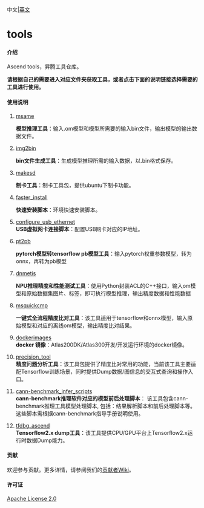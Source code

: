 中文|[英文](README_EN.md)

# tools

#### 介绍

Ascend tools，昇腾工具仓库。

**请根据自己的需要进入对应文件夹获取工具，或者点击下面的说明链接选择需要的工具进行使用。**

#### 使用说明

1.  [msame](https://gitee.com/ascend/tools/tree/master/msame)

    **模型推理工具**：输入.om模型和模型所需要的输入bin文件，输出模型的输出数据文件。

2.  [img2bin](https://gitee.com/ascend/tools/tree/master/img2bin)

    **bin文件生成工具**：生成模型推理所需的输入数据，以.bin格式保存。

3.  [makesd](https://gitee.com/ascend/tools/tree/master/makesd)
    
    **制卡工具**：制卡工具包，提供ubuntu下制卡功能。

4.  [faster_install](https://gitee.com/ascend/tools/tree/master/faster_install)
    
    **快速安装脚本**：环境快速安装脚本。

5.  [configure_usb_ethernet](https://gitee.com/ascend/tools/tree/master/configure_usb_ethernet)  
     **USB虚拟网卡连接脚本**：配置USB网卡对应的IP地址。
    
6. [pt2pb](https://gitee.com/ascend/tools/tree/master/pt2pb)  

   **pytorch模型转tensorflow pb模型工具**：输入pytorch权重参数模型，转为onnx，再转为pb模型

7. [dnmetis](https://gitee.com/ascend/tools/tree/master/dnmetis)  

   **NPU推理精度和性能测试工具**：使用Python封装ACL的C++接口，输入om模型和原始数据集图片、标签，即可执行模型推理，输出精度数据和性能数据  

8. [msquickcmp](https://gitee.com/ascend/tools/tree/master/msquickcmp)    

   **一键式全流程精度比对工具**：该工具适用于tensorflow和onnx模型，输入原始模型和对应的离线om模型，输出精度比对结果。    

9. [dockerimages](./dockerimages)    
   **docker 镜像**：Atlas200DK/Atlas300开发/开发运行环境的docker镜像。 

10. [precision_tool](./precision_tool)    
   **精度问题分析工具**：该工具包提供了精度比对常用的功能，当前该工具主要适配Tensorflow训练场景，同时提供Dump数据/图信息的交互式查询和操作入口。 

11. [cann-benchmark_infer_scripts](./cann-benchmark_infer_scripts)    
    **cann-benchmark推理软件对应的模型前后处理脚本**： 该工具包含cann-benchmark推理工具模型处理脚本, 包括：结果解析脚本和前后处理脚本等。这些脚本需根据cann-benchmark指导手册说明使用。
12. [tfdbg_ascend](./tfdbg_ascend)    
    **Tensorflow2.x dump工具**：该工具提供CPU/GPU平台上Tensorflow2.x运行时数据Dump能力。
#### 贡献

欢迎参与贡献。更多详情，请参阅我们的[贡献者Wiki](./CONTRIBUTING.md)。

#### 许可证
[Apache License 2.0](LICENSE)

